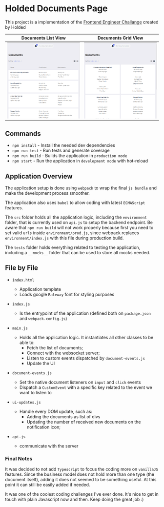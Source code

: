 
# Holded Documents Page

This project is a implementation of the [Frontend Engineer Challange](https://github.com/holdedhub/careers/tree/main/challenges/frontend) created by Holded

| Documents List View | Documents Grid View |
|---------------------|---------------------|
|![Main page of the application with the list view option selected](./src/assets/documents-view-list.png 'Documents List View')|![Main page of the application with the grid view option selected](./src/assets/documents-view-grid.png 'Documents Grid View')|

## Commands

- `npm install` - Install the needed dev dependencies
- `npm run test` - Run tests and generate coverage
- `npm run build` - Builds the application in `production mode`
- `npm start` - Run the application in `development mode` with hot-reload

## Application Overview

The application setup is done using `webpack` to wrap the final `js bundle` and make the development process smoother.

The application also uses `babel` to allow coding with latest `ECMAScript` features.

The `src` folder holds all the application logic, including the `environment` folder, that is currently used on `api.js` to setup the backend endpoint. Be aware that `npm run build` will not work properly because first you need to set valid `urls` inside `environment/prod.js`, since webpack replaces `environment/index.js` with this file during production build.

The `tests` folder holds everything related to testing the application, including a `__mocks__` folder that can be used to store all mocks needed.

## File by File

- `index.html`
  - Application template
  - Loads google `Raleway` font for styling purposes

- `index.js`
  - Is the entrypoint of the application (defined both on `package.json` and `webpack.config.js`)

- `main.js`
  - Holds all the application logic. It instantiates all other classes to be able to:
    - Fetch the list of documents;
    - Connect with the websocket server;
    - Listen to custom events dispatched by `document-events.js`
    - Update the UI

- `document-events.js`
  - Set the native document listeners on `input` and `click` events
  - Dispatch a `CustomEvent` with a specific key related to the event we want to listen to

- `ui-updates.js`
  - Handle every DOM update, such as:
    - Adding the documents as list of divs
    - Updating the number of received new documents on the notification icon;

- `api.js`
  - communicate with the server

### Final Notes

It was decided to not add `Typescript` to focus the coding more on `vanillaJS` features. Since the business model does not hold more than one type (the document itself), adding it does not seemed to be something useful. At this point it can still be easily added if needed.

It was one of the coolest coding challenges I've ever done. It's nice to get in touch with plain Javascript now and then. Keep doing the great job :)

